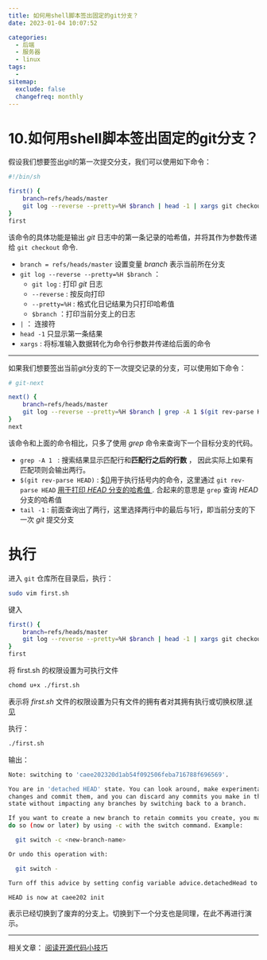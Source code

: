 ```yaml
---
title: 如何用shell脚本签出固定的git分支？
date: 2023-01-04 10:07:52

categories:
  - 后端
  - 服务器
  - linux
tags:
  - 
sitemap:
  exclude: false
  changefreq: monthly
---
```


# 10.如何用shell脚本签出固定的git分支？

假设我们想要签出git的第一次提交分支，我们可以使用如下命令：

```bash
#!/bin/sh

first() {
	branch=refs/heads/master
	git log --reverse --pretty=%H $branch | head -1 | xargs git checkout 
}
first
```

该命令的具体功能是输出 *git* 日志中的第一条记录的哈希值，并将其作为参数传递给 `git checkout` 命令.

- `branch = refs/heads/master`  设置变量 *branch* 表示当前所在分支
- `git log --reverse --pretty=%H $branch` ： 
  - `git log` : 打印 *git* 日志
  - `--reverse` : 按反向打印
  - `--pretty=%H` : 格式化日记结果为只打印哈希值
  - `$branch` ：打印当前分支上的日志 
- `|` ： 连接符
- `head -1` 只显示第一条结果
- `xargs` : 将标准输入数据转化为命令行参数并传递给后面的命令

---

如果我们想要签出当前git分支的下一次提交记录的分支，可以使用如下命令：

```bash
# git-next

next() {
	branch=refs/heads/master
	git log --reverse --pretty=%H $branch | grep -A 1 $(git rev-parse HEAD) | tail -1 | xargs git checkout
}
next
```

该命令和上面的命令相比，只多了使用 *grep* 命令来查询下一个目标分支的代码。

- `grep -A 1 ` : 搜索结果显示匹配行和**匹配行之后的行数** ， 因此实际上如果有匹配项则会输出两行。
- `$(git rev-parse HEAD)` : [$()](/server/01.linux/10.基本使用.html)用于执行括号内的命令，这里通过 `git rev-parse HEAD` [用于打印 *HEAD* 分支的哈希值 ](https://stackoverflow.com/questions/15798862/what-does-git-rev-parse-do). 合起来的意思是 `grep` 查询 *HEAD* 分支的哈希值
- `tail -1` : 前面查询出了两行，这里选择两行中的最后与1行，即当前分支的下一次 *git* 提交分支


# 执行

进入 `git` 仓库所在目录后，执行：

```bash
sudo vim first.sh
```

键入
```bash 
first() {
	branch=refs/heads/master
	git log --reverse --pretty=%H $branch | head -1 | xargs git checkout 
}
first
```

将 first.sh 的权限设置为可执行文件
```bash
chomd u+x ./first.sh
```
表示将 *first.sh* 文件的权限设置为只有文件的拥有者对其拥有执行或切换权限.[详见](/server/01.linux/10.基本使用.html)

执行：
```bash
./first.sh
```

输出：
```bash 
Note: switching to 'caee202320d1ab54f092506feba716788f696569'.

You are in 'detached HEAD' state. You can look around, make experimental
changes and commit them, and you can discard any commits you make in this
state without impacting any branches by switching back to a branch.

If you want to create a new branch to retain commits you create, you may
do so (now or later) by using -c with the switch command. Example:

  git switch -c <new-branch-name>

Or undo this operation with:

  git switch -

Turn off this advice by setting config variable advice.detachedHead to false

HEAD is now at caee202 init
```

表示已经切换到了废弃的分支上。切换到下一个分支也是同理，在此不再进行演示。

---
相关文章：
[阅读开源代码小技巧](https://hutusi.com/articles/git-paging)